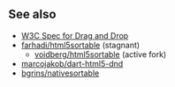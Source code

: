 ## See also

* [W3C Spec for Drag and Drop](http://www.w3.org/TR/html5/editing.html#dnd)
* [farhadi/html5sortable](https://github.com/farhadi/html5sortable) (stagnant)
  * [voidberg/html5sortable](https://github.com/voidberg/html5sortable) (active fork)
* [marcojakob/dart-html5-dnd](https://github.com/marcojakob/dart-html5-dnd)
* [bgrins/nativesortable](https://github.com/bgrins/nativesortable)